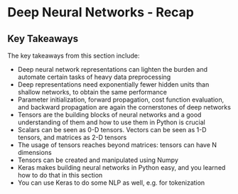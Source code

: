 
# Deep Neural Networks - Recap

## Key Takeaways

The key takeaways from this section include:

* Deep neural network representations can lighten the burden and automate certain tasks of heavy data preprocessing
* Deep representations need exponentially fewer hidden units than shallow networks, to obtain the same performance
* Parameter initialization, forward propagation, cost function evaluation, and backward propagation are again the cornerstones of deep networks
* Tensors are the building blocks of neural networks and a good understanding of them and how to use them in Python is crucial
* Scalars can be seen as 0-D tensors. Vectors can be seen as 1-D tensors, and matrices as 2-D tensors
* The usage of tensors reaches beyond matrices: tensors can have N dimensions
* Tensors can be created and manipulated using Numpy
* Keras makes building neural networks in Python easy, and you learned how to do that in this section
* You can use Keras to do some NLP as well, e.g. for tokenization 
